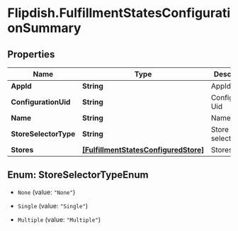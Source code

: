 # Flipdish.FulfillmentStatesConfigurationSummary

## Properties
Name | Type | Description | Notes
------------ | ------------- | ------------- | -------------
**AppId** | **String** | AppId | 
**ConfigurationUid** | **String** | Configuration Uid | [optional] 
**Name** | **String** | Name | [optional] 
**StoreSelectorType** | **String** | Store selector type | [optional] 
**Stores** | [**[FulfillmentStatesConfiguredStore]**](FulfillmentStatesConfiguredStore.md) | Stores | [optional] 


<a name="StoreSelectorTypeEnum"></a>
## Enum: StoreSelectorTypeEnum


* `None` (value: `"None"`)

* `Single` (value: `"Single"`)

* `Multiple` (value: `"Multiple"`)




